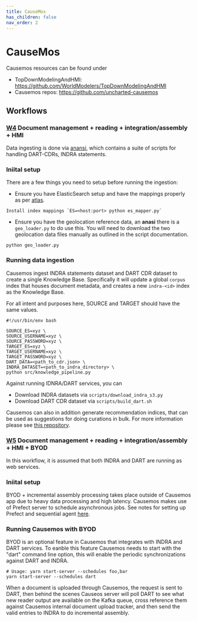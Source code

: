 ```yaml
---
title: CauseMos
has_children: false
nav_order: 2
---
```

# CauseMos
Causemos resources can be found under
- TopDownModelingAndHMI: https://github.com/WorldModelers/TopDownModelingAndHMI
- Causemos repos: https://github.com/uncharted-causemos

## Workflows

<a id="w4"></a>
### [W4](index.html#w4) Document management + reading + integration/assembly + HMI

Data ingesting is done via [anansi](https://github.com/uncharted-causemos/anansi), which contains a suite of scripts for handling DART-CDRs, 
INDRA statements. 

### Iniital setup
There are a few things you need to setup before running the ingestion:

- Ensure you have ElasticSearch setup and have the mappings properly as per [atlas](https://github.com/uncharted-causemos/atlas). 

```
Install index mappings `ES=<host:port> python es_mapper.py`
```


- Ensure you have the geolocation reference data, an **anasi** there is a `geo_loader.py` to do use this. You will need to download the two geolocation data files manually as outlined in the script documentation.

```
python geo_loader.py
```

### Running data ingestion
Causemos ingest INDRA statements dataset and DART CDR dataset to create a single Knowledge Base. Specifically it will update a global `corpus` index
that houses document metadata, and creates a new `indra-<id>` index as the Knowledge Base.


For all intent and purposes here, SOURCE and TARGET should have the same values.

```
#!/usr/bin/env bash

SOURCE_ES=xyz \
SOURCE_USERNAME=xyz \
SOURCE_PASSWORD=xyz \
TARGET_ES=xyz \
TARGET_USERNAME=xyz \
TARGET_PASSWORD=xyz \
DART_DATA=<path_to_cdr.json> \
INDRA_DATASET=<path_to_indra_directory> \
python src/knowledge_pipeline.py
```

Against running IDNRA/DART services, you can
- Download INDRA datasets via `scripts/download_indra_s3.py`
- Download DART CDR dataset via `scripts/build_dart.sh`


Causemos can also in addition generate recommendation indices, that can be used as suggestions for doing curations in bulk. For more 
information please see [this repository](https://github.com/uncharted-causemos/wm-curation-recommendation).


<a id="w5"></a>
### [W5](index.html#w5) Document management + reading + integration/assembly + HMI + BYOD
In this workflow, it is assumed that both INDRA and DART are running as web services.


### Iniital setup
BYOD + incremental assembly processing takes place outside of Causemos app due to heavy data processing and high latency. Causemos makes use
of Prefect server to schedule asynchronous jobs. See notes for setting up Prefect and sequential agent [here](https://github.com/uncharted-causemos/slow-tortoise).



### Running Causemos with BYOD
BYOD is an optional feature in Causemos that integrates with INDRA and DART services. To
eanble this feature Causemos needs to start with the "dart" command line option, this will enable the periodic
synchronizations against DART and INDRA.

```
# Usage: yarn start-server --schedules foo,bar
yarn start-server --schedules dart
```

When a document is uploaded through Causemos, the request is sent to DART, then behind the scenes Causeos server will poll DART
to see what new reader output are available on the Kafka queue, cross reference them against Causemos internal document upload tracker,
and then send the valid entries to INDRA to do incremental assembly.
